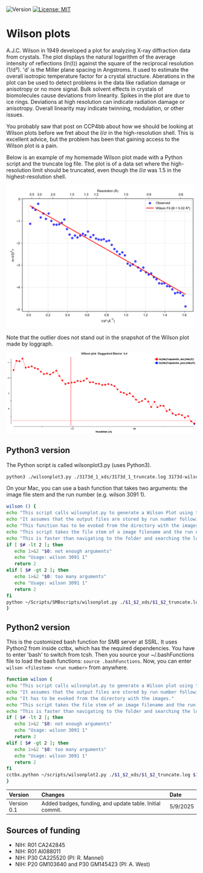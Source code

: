 ![Version](https://img.shields.io/static/v1?label=wilson-plots&message=0.0&color=brightcolor)
[![License: MIT](https://img.shields.io/badge/License-MIT-blue.svg)](https://opensource.org/licenses/MIT)


# Wilson plots

A.J.C. Wilson in 1949 developed a plot for analyzing X-ray diffraction data from crystals. 
The plot displays the natural logarithm of the average intensity of reflections (ln⟨I⟩) against the square of the reciprocal resolution (1/d²).
'd' is the Miller plane spacing in Angstroms.
It used to estimate the overall isotropic temperature factor for a crystal structure.
Aberations in the plot can be used to detect problems in the data like radiation damage or anisotropy or no more signal.
Bulk solvent effects in crystals of biomolecules cause deviations from linearity.
Spikes in the plot are due to ice rings.
Deviations at high resolution can indicate radiation damage or anisotropy.
Overall linearity may indicate twinning, modulation, or other issues.


You probably saw that post on CCP4bb about how we should be looking at Wilson plots before we fret about the $I/{\sigma}$ in the high-resolution shell.
This is excellent advice, but the problem has been that gaining access to the Wilson plot is a pain.

Below is an example of my homemade Wilson plot made with a Python script and the truncate log file.
The plot is of a data set where the high-resolution limit should be truncated, even though the $I/{\sigma}$ was 1.5 in the highest-resolution shell.

<p align="center"><img src="images/3173d-wilson.png" style="width: 90vw; min-width: 330px;"></p>

Note that the outlier does not stand out in the snapshot of the Wilson plot made by loggraph.

<p align="center"><img src="images/loggraph.png" style="width: 90vw; min-width: 330px;"></p>



## Python3 version

The Python script is called wilsonplot3.py (uses Python3). 

```bash
python3 ./wilsonplot3.py ./3173d_1_xds/3173d_1_truncate.log 3173d-wilson.png && preview 3173d-wilson.png
```

On your Mac, you can use a bash function that takes two arguments: the image file stem and the run number (e.g. wilson 3091 1). 

```bash
wilson () {
echo "This script calls wilsonplot.py to generate a Wilson Plot using the data in the truncate.log file."
echo "It assumes that the output files are stored by run number following the convention used by autoxds."
echo "This function has to be evoked from the directory with the images."
echo "This script takes the file stem of a image filename and the run number as two arguments in that order."
echo "This is faster than navigating to the folder and searching the log file for the summary table with vim."
if [ $# -lt 2 ]; then
   echo 1>&2 "$0: not enough arguments"
   echo "Usage: wilson 3091 1"
   return 2
elif [ $# -gt 2 ]; then
   echo 1>&2 "$0: too many arguments"
   echo "Usage: wilson 3091 1"
   return 2
fi
python ~/Scripts/SMBscripts/wilsonplot.py ./$1_$2_xds/$1_$2_truncate.log $1_$2-WilsonPlot.png && open -a preview $1_$2-WilsonPlot.png
}
```


## Python2 version

This is the customized bash function for SMB server at SSRL.
It uses Python2 from inside cctbx, which has the required dependencies.
You have to enter 'bash' to switch from tcsh.
Then you source your ~/.bashFunctions file to load the bash functions: `source .bashFunctions`.
Now, you can enter `wilson <filestem> <run number>` from anywhere.


```bash
function wilson {
echo "This script calls wilsonplot.py to generate a Wilson plot using the data in the truncate.log file."
echo "It assumes that the output files are stored by run number following the convention used by autoxds."
echo "It has to be evoked from the directory with the images."
echo "This script takes the file stem of an image filename and the run number as two arguments in that order."
echo "This is faster than navigating to the folder and searching the log file for the summary table with vim."
if [ $# -lt 2 ]; then
   echo 1>&2 "$0: not enough arguments"
   echo "Usage: wilson 3091 1"
   return 2
elif [ $# -gt 2 ]; then
   echo 1>&2 "$0: too many arguments"
   echo "Usage: wilson 3091 1"
   return 2
fi
cctbx.python ~/scripts/wilsonplot2.py ./$1_$2_xds/$1_$2_truncate.log $1_$2-wilsonplot.png && open $1_$2-wilsonplot.png
}
```


|Version      | Changes                                                                                                 |        Date          |
|:-----------|:---------------------------------------------------------------------------------------------------------|:--------------------|
| Version 0.1 |   Added badges, funding, and update table.  Initial commit.                                              | 5/9/2025  |

## Sources of funding

- NIH: R01 CA242845
- NIH: R01 AI088011
- NIH: P30 CA225520 (PI: R. Mannel)
- NIH: P20 GM103640 and P30 GM145423 (PI: A. West)

